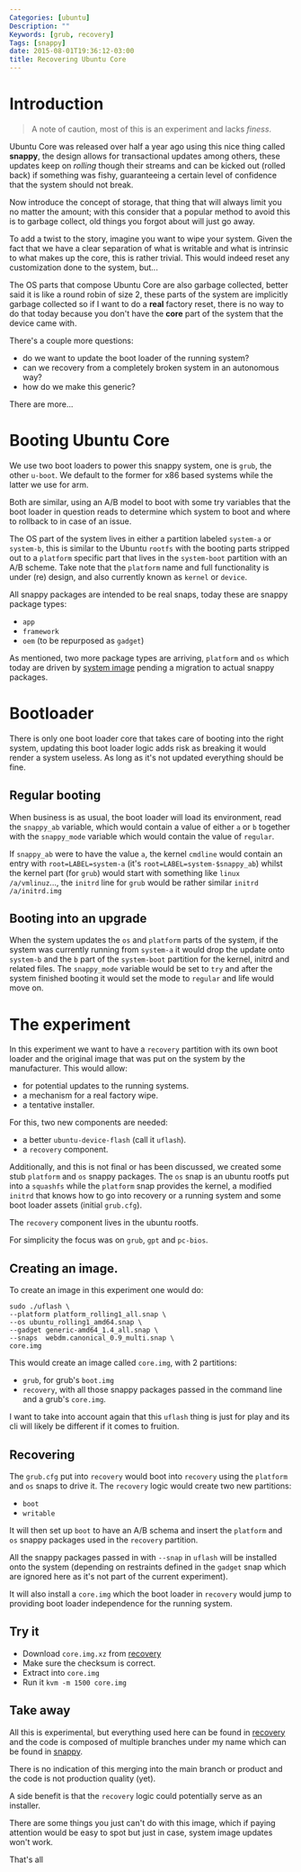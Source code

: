 ```yaml
---
Categories: [ubuntu]
Description: ""
Keywords: [grub, recovery]
Tags: [snappy]
date: 2015-08-01T19:36:12-03:00
title: Recovering Ubuntu Core
---
```


# Introduction

> A note of caution, most of this is an experiment and lacks *finess*.

Ubuntu Core was released over half a year ago using this nice thing called
**snappy**, the design allows for transactional updates among others, these
updates keep on *rolling* though their streams and can be kicked out (rolled
back) if something was fishy, guaranteeing a certain level of confidence that
the system should not break.

Now introduce the concept of storage, that thing that will always limit you
no matter the amount; with this consider that a popular method to avoid this
is to garbage collect, old things you forgot about will just go away.

To add a twist to the story, imagine you want to wipe your system. Given the
fact that we have a clear separation of what is writable and what is intrinsic
to what makes up the core, this is rather trivial. This would indeed reset any
customization done to the system, but...

The OS parts that compose Ubuntu Core are also garbage collected, better said
it is like a round robin of size 2, these parts of the system are implicitly
garbage collected so if I want to do a **real** factory reset, there is no way
to do that today because you don't have the **core** part of the system that
the device came with.

There's a couple more questions:

- do we want to update the boot loader of the running system?
- can we recovery from a completely broken system in an autonomous way?
- how do we make this generic?

There are more...

# Booting Ubuntu Core

We use two boot loaders to power this snappy system, one is `grub`, the other
`u-boot`. We default to the former for x86 based systems while the latter we
use for arm.

Both are similar, using an A/B model to boot with some try variables that the
boot loader in question reads to determine which system to boot and where to
rollback to in case of an issue.

The OS part of the system lives in either a partition labeled `system-a` or
`system-b`, this is similar to the Ubuntu `rootfs` with the booting parts
stripped out to a `platform` specific part that lives in the `system-boot`
partition with an A/B scheme. Take note that the `platform` name and full
functionality is under (re) design, and also currently known as `kernel` or
`device`.

All snappy packages are intended to be real snaps, today these are snappy
package types:

- `app`
- `framework`
- `oem` (to be repurposed as `gadget`)

As mentioned, two more package types are arriving, `platform` and `os` which
today are driven by [system image](https://wiki.ubuntu.com/ImageBasedUpgrades)
pending a migration to actual snappy packages.

# Bootloader

There is only one boot loader core that takes care of booting into the right
system, updating this boot loader logic adds risk as breaking it would render
a system useless. As long as it's not updated everything should be fine.

## Regular booting

When business is as usual, the boot loader will load its environment, read the
`snappy_ab` variable, which would contain a value of either `a` or `b` together
with the `snappy_mode` variable which would contain the value of `regular`.

If `snappy_ab` were to have the value `a`, the kernel `cmdline` would contain an
entry with `root=LABEL=system-a` (it's `root=LABEL=system-$snappy_ab`) whilst
the kernel part (for `grub`) would start with something like
`linux /a/vmlinuz`..., the `initrd` line for `grub` would be rather similar
`initrd /a/initrd.img`

## Booting into an upgrade

When the system updates the `os` and `platform` parts of the system, if the
system was currently running from `system-a` it would drop the update onto
`system-b` and the `b` part of the `system-boot` partition for the kernel,
initrd and related files. The `snappy_mode` variable would be set to `try`
and after the system finished booting it would set the mode to `regular` and
life would move on.

# The experiment

In this experiment we want to have a `recovery` partition with its own boot
loader and the original image that was put on the system by the manufacturer.
This would allow:

- for potential updates to the running systems.
- a mechanism for a real factory wipe.
- a tentative installer.

For this, two new components are needed:

- a better `ubuntu-device-flash` (call it `uflash`).
- a `recovery` component.

Additionally, and this is not final or has been discussed, we created some stub
`platform` and `os` snappy packages. The `os` snap is an ubuntu rootfs put into
a `squashfs` while the `platform` snap provides the kernel, a modified `initrd`
that knows how to go into recovery or a running system and some boot loader
assets (initial `grub.cfg`).

The `recovery` component lives in the ubuntu rootfs.

For simplicity the focus was on `grub`, `gpt` and `pc-bios`.

## Creating an image.

To create an image in this experiment one would do:

    sudo ./uflash \
    --platform platform_rolling1_all.snap \
    --os ubuntu_rolling1_amd64.snap \
    --gadget generic-amd64_1.4_all.snap \
    --snaps  webdm.canonical_0.9_multi.snap \
    core.img

This would create an image called `core.img`, with 2 partitions:

- `grub`, for grub's `boot.img`
- `recovery`, with all those snappy packages passed in the command line and
  a grub's `core.img`.

I want to take into account again that this `uflash` thing is just for play
and its cli will likely be different if it comes to fruition.

## Recovering

The `grub.cfg` put into `recovery` would boot into `recovery` using the
`platform` and `os` snaps to drive it. The `recovery` logic would create two
new partitions:

- `boot`
- `writable`

It will then set up `boot` to have an A/B schema and insert the `platform` and
`os` snappy packages used in the `recovery` partition.

All the snappy packages passed in with `--snap` in `uflash` will be installed
onto the system (depending on restraints defined in the `gadget` snap which
are ignored here as it's not part of the current experiment).

It will also install a `core.img` which the boot loader in `recovery` would
jump to providing boot loader independence for the running system.

## Try it

- Download `core.img.xz` from
[recovery](http://people.canonical.com/~sergiusens/snappy/recovery)
- Make sure the checksum is correct.
- Extract into `core.img`
- Run it `kvm -m 1500 core.img`

## Take away

All this is experimental, but everything used here can be found in
[recovery](http://people.canonical.com/~sergiusens/snappy/recovery) and the
code is composed of multiple branches under my name which can be found in
[snappy](https://code.launchpad.net/~sergiusens/snappy).

There is no indication of this merging into the main branch or product and
the code is not production quality (yet).

A side benefit is that the `recovery` logic could potentially serve as an
installer.

There are some things you just can't do with this image, which if paying
attention would be easy to spot but just in case, system image updates won't
work.

That's all
